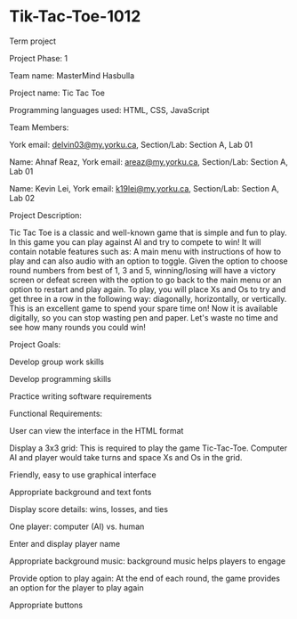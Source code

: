 # Tik-Tac-Toe-1012
Term project


Project Phase: 1


Team name: MasterMind Hasbulla

Project name: Tic Tac Toe

Programming languages used: HTML, CSS, JavaScript

Team Members:

York email: delvin03@my.yorku.ca, Section/Lab: Section A, Lab 01

Name: Ahnaf Reaz, York email: areaz@my.yorku.ca, Section/Lab: Section A, Lab 01

Name: Kevin Lei, York email: k19lei@my.yorku.ca, Section/Lab: Section A, Lab 02


Project Description:

Tic Tac Toe is a classic and well-known game that is simple and fun to play. In this game you can play against AI and try to compete to win! It will contain notable features such as: A main menu with instructions of how to play and can also audio with an option to toggle. Given the option to choose round numbers from best of 1, 3 and 5, winning/losing will have a victory screen or defeat screen with the option to go back to the main menu or an option to restart and play again. To play, you will place Xs and Os to try and get three in a row in the following way: diagonally, horizontally, or vertically. This is an excellent game to spend your spare time on! Now it is available digitally, so you can stop wasting pen and paper. Let's waste no time and see how many rounds you could win!


Project Goals:

Develop group work skills

Develop programming skills

Practice writing software requirements




Functional Requirements:


User can view the interface in the HTML format

Display a 3x3 grid: This is required to play the game Tic-Tac-Toe. Computer AI and player would take turns and space Xs and Os in the grid.

Friendly, easy to use graphical interface

Appropriate background and text fonts

Display score details: wins, losses, and ties

One player: computer (AI) vs. human

Enter and display player name

Appropriate background music: background music helps players to engage

Provide option to play again: At the end of each round, the game provides an option for the player to play again

Appropriate buttons
